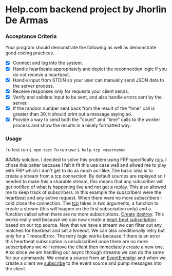 # Help.com backend project by Jhorlin De Armas

### Acceptance Criteria

Your program should demonstrate the following as well as demonstrate good coding practices.

- [x] Connect and log into the system.
- [x] Handle heartbeats appropriately and depict the reconnection logic if you do not receive a heartbeat.
- [x] Handle input from STDIN so your user can manually send JSON data to the server process.
- [x] Receive responses only for requests your client sends.
- [x] Verify and validate input to be sent, and also handle errors sent by the server.
- [x] If the random number sent back from the result of the "time" call is greater than 30, it should print out a message saying so.
- [x] Provide a way to send both the "count" and "time" calls to the worker process and show the results in a nicely formatted way.

### Usage
To test run `$ npm test`
To run use `$ help-tcp <username>`

###My solution.
I decided to solve this problem using FRP specifically [rxjs](https://www.npmjs.com/package/rxjs).
I chose this patter because I felt it fit this use case well and allwed me to play with FRP which I don't
get to do as much as I like.
The basic idea is to create a stream from a tcp connection. By default sources are replayed so I needed
to make this a sharable stream, this means that any subscriber will get notified of what is happening live and not
get a replay. This also allowed me to keep track of subscribers. In this example the subscribers were the heartbeat and
any active request. When there were no more subscribers I cold close the connection. The [tcp](https://github.com/Jhorlin/help-tcp/blob/master/lib/rx/fromTcp.js#L7)
takes in two arguments, a function to create a stream (this will happen on the first subscription only) and a function called when
there are no more subscriptions. [Create](https://github.com/Jhorlin/help-tcp/blob/master/lib/HelpTcpClient.js#L59)
[destroy](https://github.com/Jhorlin/help-tcp/blob/master/lib/HelpTcpClient.js#L69).
This works really well because we can now create a [heart beat subscription](https://github.com/Jhorlin/help-tcp/blob/master/lib/HelpTcpClient.js#L69)
based on our tcp source. Now that we have a stream we can filter out any matches for hearbeat and set a timeout. We can 
also conditionally retry but only for a TimeoutError. The retry logic works because if there is an error this heartbeat subscription
is unsubscribed once there are no more subscriptions we will remove the client then immediately create a new one.
Also since we am handling our async through streams we can do the same for our commands. We create a source from an
[EventEmmiter](https://github.com/Jhorlin/help-tcp/blob/master/lib/HelpTcpClient.js#L44) and when we create a client we
[subscribe](https://github.com/Jhorlin/help-tcp/blob/master/lib/HelpTcpClient.js#L61) to the event source and pump messages into the client
